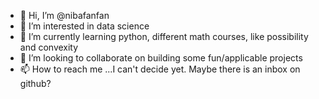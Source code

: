 - 👋 Hi, I’m @nibafanfan
- 👀 I’m interested in data science
- 🌱 I’m currently learning python, different math courses, like possibility and convexity
- 💞️ I’m looking to collaborate on building some fun/applicable projects
- 📫 How to reach me ...I can't decide yet. Maybe there is an inbox on github?

<!---
nibafanfan/nibafanfan is a ✨ special ✨ repository because its `README.md` (this file) appears on your GitHub profile.
You can click the Preview link to take a look at your changes.
--->
